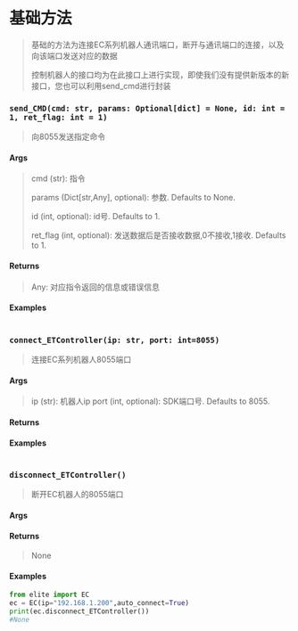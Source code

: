 # 基础方法

> 基础的方法为连接EC系列机器人通讯端口，断开与通讯端口的连接，以及向该端口发送对应的数据
>
> 控制机器人的接口均为在此接口上进行实现，即使我们没有提供新版本的新接口，您也可以利用send_cmd进行封装

### `send_CMD(cmd: str, params: Optional[dict] = None, id: int = 1, ret_flag: int = 1)`

>  向8055发送指定命令

#### Args

> cmd (str): 指令
>
> params (Dict[str,Any], optional): 参数. Defaults to None.
>
> id (int, optional): id号. Defaults to 1.
>
> ret_flag (int, optional): 发送数据后是否接收数据,0不接收,1接收. Defaults to 1.

#### Returns

>  Any: 对应指令返回的信息或错误信息

#### Examples

```

```

### `connect_ETController(ip: str, port: int=8055)`

> 连接EC系列机器人8055端口

#### Args

> ip (str): 机器人ip
> port (int, optional): SDK端口号. Defaults to 8055.

#### Returns

>  

#### Examples

```

```

### `disconnect_ETController()`

> 断开EC机器人的8055端口

#### Args

> 

#### Returns

>  None

#### Examples

```python
from elite import EC 
ec = EC(ip="192.168.1.200",auto_connect=True)
print(ec.disconnect_ETController())
#None
```

